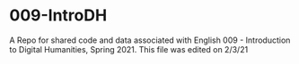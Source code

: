 # 009-IntroDH
A Repo for shared code and data associated with English 009 - Introduction to Digital Humanities, Spring 2021.
This file was edited on 2/3/21
